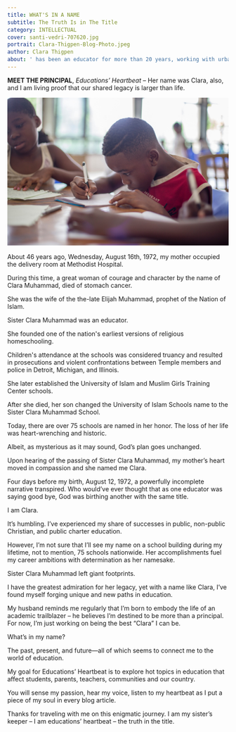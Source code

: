```yaml
---
title: WHAT'S IN A NAME
subtitle: The Truth Is in The Title
category: INTELLECTUAL
cover: santi-vedri-707620.jpg
portrait: Clara-Thigpen-Blog-Photo.jpeg
author: Clara Thigpen
about: ' has been an educator for more than 20 years, working with urban and rural Title I schools from the Midwest to Southwest regions. She has experience in private, traditional public, and charter schools.'
---
```


**MEET THE PRINCIPAL**, *Educations’ Heartbeat* – Her name was Clara, also, and I am living proof that our shared legacy is larger than life.

![unsplash.com](./santi-vedri-707620.jpg)

About 46 years ago, Wednesday, August 16th, 1972, my mother occupied the delivery room at Methodist Hospital. 

During this time, a great woman of courage and character by the name of Clara Muhammad, died of stomach cancer.

She was the wife of the the-late Elijah Muhammad, prophet of the Nation of Islam.

Sister Clara Muhammad was an educator. 

She founded one of the nation's earliest versions of religious homeschooling. 

Children's attendance at the schools was considered truancy and resulted in prosecutions and violent confrontations between Temple members and police in Detroit, Michigan, and Illinois.

She later established the University of Islam and Muslim Girls Training Center schools. 

After she died, her son changed the University of Islam Schools name to the Sister Clara Muhammad School. 

Today, there are over 75 schools are named in her honor. The loss of her life was heart-wrenching and historic. 

Albeit, as mysterious as it may sound, God’s plan goes unchanged. 

Upon hearing of the passing of Sister Clara Muhammad, my mother’s heart moved in compassion and she named me Clara.

Four days before my birth, August 12, 1972, a powerfully incomplete narrative transpired. Who would’ve ever thought that as one educator was saying good bye, God was birthing another with the same title.

I am Clara.

It’s humbling. I’ve experienced my share of successes in public, non-public Christian, and public charter education. 

However, I’m not sure that I’ll see my name on a school building during my lifetime, not to mention, 75 schools nationwide. Her accomplishments fuel my career ambitions with determination as her namesake.

Sister Clara Muhammad left giant footprints.

I have the greatest admiration for her legacy, yet with a name like Clara, I’ve found myself forging unique and new paths in education.

My husband reminds me regularly that I’m born to embody the life of an academic trailblazer – he believes I’m destined to be more than a principal. For now, I’m just working on being the best “Clara” I can be.  

What’s in my name? 

The past, present, and future—all of which seems to connect me to the world of education. 

My goal for Educations’ Heartbeat is to explore hot topics in education that affect students, parents, teachers, communities and our country. 

You will sense my passion, hear my voice, listen to my heartbeat as I put a piece of my soul in every blog article.

Thanks for traveling with me on this enigmatic journey. I am my sister’s keeper – I am educations’ heartbeat –  the truth in the title.
